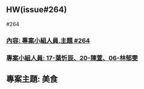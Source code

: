 ## HW(issue#264)
#264
### [內容: 專案小組人員,主題 #264](https://github.com/roberthsu2003/__11304_python_2024_tvdi__/issues/264)



### [專案小組人員: 17-葉忻辰、20-陳萱、06-林郁雯](https://github.com/kalmiavicky/vicky_window/tree/main/homework/issue264)

## 專案主題: 美食
